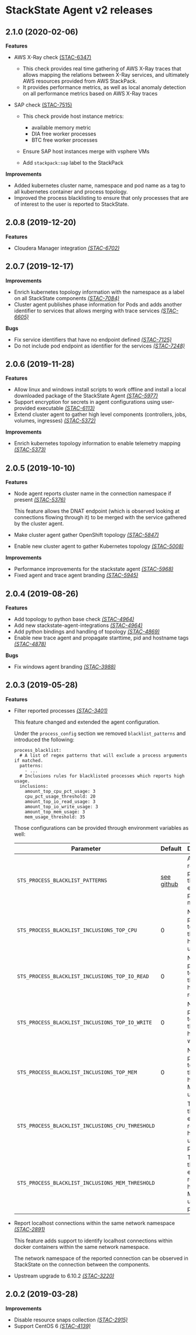 # StackState Agent v2 releases

## 2.1.0 (2020-02-06)

**Features**

- AWS X-Ray check [(STAC-6347)](https://stackstate.atlassian.net/browse/STAC-6347)
    * This check provides real time gathering of AWS X-Ray traces that allows mapping the relations between X-Ray services, and ultimately AWS resources provided from AWS StackPack. 
    * It provides performance metrics, as well as local anomaly detection on all performance metrics based on AWS X-Ray traces 

- SAP check [(STAC-7515)](https://stackstate.atlassian.net/browse/STAC-7515)
    * This check provide host instance metrics:
        + available memory metric
        + DIA free worker processes
        + BTC free worker processes

    * Ensure SAP host instances merge with vsphere VMs
    * Add `stackpack:sap` label to the StackPack

**Improvements**

- Added kubernetes cluster name, namespace and pod name as a tag to all kubernetes container and process topology.
- Improved the process blacklisting to ensure that only processes that are of interest to the user is reported to StackState.

## 2.0.8 (2019-12-20)

**Features**

- Cloudera Manager integration _[(STAC-6702)](https://stackstate.atlassian.net/browse/STAC-6702)_

## 2.0.7 (2019-12-17)

**Improvements**

- Enrich kubernetes topology information with the namespace as a label on all StackState components _[(STAC-7084)](https://stackstate.atlassian.net/browse/STAC-7084)_
- Cluster agent publishes phase information for Pods and adds another identifier to services that allows merging with trace services _[(STAC-6605)](https://stackstate.atlassian.net/browse/STAC-6605)_

**Bugs**

- Fix service identifiers that have no endpoint defined _[(STAC-7125)](https://stackstate.atlassian.net/browse/STAC-7125)_
- Do not include pod endpoint as identifier for the services _[(STAC-7248)](https://stackstate.atlassian.net/browse/STAC-7248)_

## 2.0.6 (2019-11-28)

**Features**

- Allow linux and windows install scripts to work offline and install a local downloaded package of the StackState Agent _[(STAC-5977)](https://stackstate.atlassian.net/browse/STAC-5977)_
- Support encryption for secrets in agent configurations using user-provided executable _[(STAC-6113)](https://stackstate.atlassian.net/browse/STAC-6113)_
- Extend cluster agent to gather high level components (controllers, jobs, volumes, ingresses) _[(STAC-5372)](https://stackstate.atlassian.net/browse/STAC-5372)_

**Improvements**

- Enrich kubernetes topology information to enable telemetry mapping _[(STAC-5373)](https://stackstate.atlassian.net/browse/STAC-5373)_

## 2.0.5 (2019-10-10)

**Features**

- Node agent reports cluster name in the connection namespace if present _[(STAC-5376)](https://stackstate.atlassian.net/browse/STAC-5376)_

  This feature allows the DNAT endpoint (which is observed looking at connections flowing through it) to be merged with the service gathered by the cluster agent.

- Make cluster agent gather OpenShift topology _[(STAC-5847)](https://stackstate.atlassian.net/browse/STAC-5847)_
- Enable new cluster agent to gather Kubernetes topology _[(STAC-5008)](https://stackstate.atlassian.net/browse/STAC-5008)_

**Improvements**

- Performance improvements for the stackstate agent _[(STAC-5968)](https://stackstate.atlassian.net/browse/STAC-5968)_
- Fixed agent and trace agent branding _[(STAC-5945)](https://stackstate.atlassian.net/browse/STAC-5945)_

## 2.0.4 (2019-08-26)

**Features**

- Add topology to python base check _[(STAC-4964)](https://stackstate.atlassian.net/browse/STAC-4964)_
- Add new stackstate-agent-integrations _[(STAC-4964)](https://stackstate.atlassian.net/browse/STAC-4964)_
- Add python bindings and handling of topology _[(STAC-4869)](https://stackstate.atlassian.net/browse/STAC-4869)_
- Enable new trace agent and propagate starttime, pid and hostname tags _[(STAC-4878)](https://stackstate.atlassian.net/browse/STAC-4878)_

**Bugs**

- Fix windows agent branding _[(STAC-3988)](https://stackstate.atlassian.net/browse/STAC-3988)_

## 2.0.3 (2019-05-28)

**Features**

- Filter reported processes _[(STAC-3401)](https://stackstate.atlassian.net/browse/STAC-3401)_

  This feature changed and extended the agent configuration.

  Under the `process_config` section we removed `blacklist_patterns` and introduced the following:

  ```
  process_blacklist:
    # A list of regex patterns that will exclude a process arguments if matched.
    patterns:
      - ...
    # Inclusions rules for blacklisted processes which reports high usage.
    inclusions:
      amount_top_cpu_pct_usage: 3
      cpu_pct_usage_threshold: 20
      amount_top_io_read_usage: 3
      amount_top_io_write_usage: 3
      amount_top_mem_usage: 3
      mem_usage_threshold: 35
  ```

  Those configurations can be provided through environment variables as well:

  | Parameter | Default | Description |
  |-----------|---------|-------------|
  | `STS_PROCESS_BLACKLIST_PATTERNS` | [see github](https://github.com/StackVista/stackstate-process-agent/blob/master/config/config_nix.go) | A list of regex patterns that will exclude a process if matched |
  | `STS_PROCESS_BLACKLIST_INCLUSIONS_TOP_CPU` | 0 | Number of processes to report that have a high CPU usage |
  | `STS_PROCESS_BLACKLIST_INCLUSIONS_TOP_IO_READ` | 0 | Number of processes to report that have a high IO read usage |
  | `STS_PROCESS_BLACKLIST_INCLUSIONS_TOP_IO_WRITE` | 0 | Number of processes to report that have a high IO write usage |
  | `STS_PROCESS_BLACKLIST_INCLUSIONS_TOP_MEM` | 0 | Number of processes to report that have a high Memory usage |
  | `STS_PROCESS_BLACKLIST_INCLUSIONS_CPU_THRESHOLD` |  | Threshold that enables the reporting of high CPU usage processes |
  | `STS_PROCESS_BLACKLIST_INCLUSIONS_MEM_THRESHOLD` |  | Threshold that enables the reporting of high Memory usage processes |

- Report localhost connections within the same network namespace _[(STAC-2891)](https://stackstate.atlassian.net/browse/STAC-2891)_

  This feature adds support to identify localhost connections within docker containers within the same network namespace.

  The network namespace of the reported connection can be observed in StackState on the connection between the components.

- Upstream upgrade to 6.10.2 _[(STAC-3220)](https://stackstate.atlassian.net/browse/STAC-3220)_

## 2.0.2 (2019-03-28)

**Improvements**

- Disable resource snaps collection _[(STAC-2915)](https://stackstate.atlassian.net/browse/STAC-2915)_
- Support CentOS 6 _[(STAC-4139)](https://stackstate.atlassian.net/browse/STAC-4139)_
